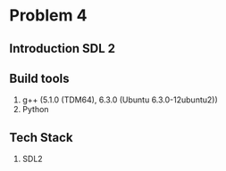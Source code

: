 # Problem 4

## Introduction SDL 2

## Build tools
1. g++ (5.1.0 (TDM64), 6.3.0 (Ubuntu 6.3.0-12ubuntu2))
2. Python

## Tech Stack
1. SDL2


